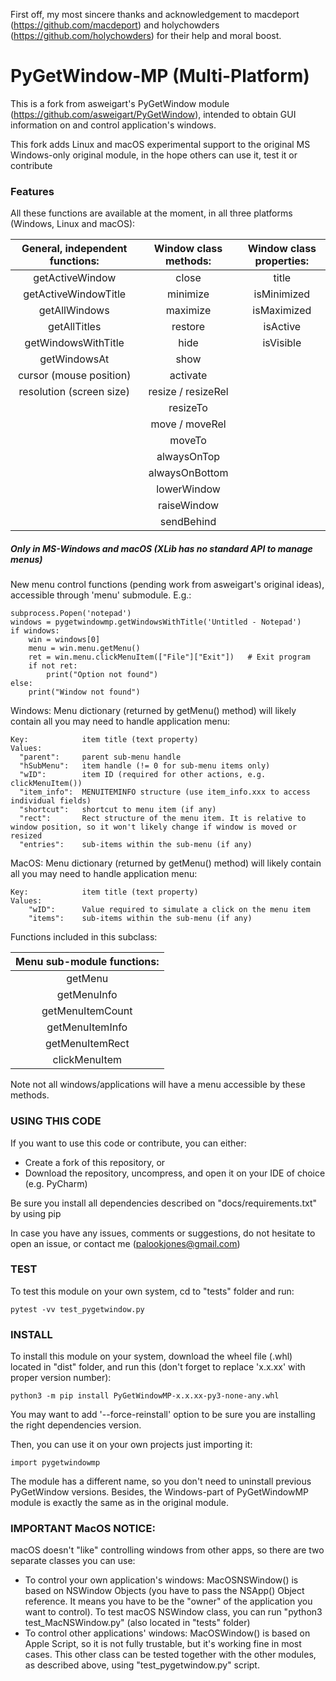 First off, my most sincere thanks and acknowledgement to macdeport (https://github.com/macdeport) and holychowders (https://github.com/holychowders) for their help and moral boost.

PyGetWindow-MP (Multi-Platform)
==============================

This is a fork from asweigart's PyGetWindow module (https://github.com/asweigart/PyGetWindow), intended to obtain GUI information on and control application's windows.

This fork adds Linux and macOS experimental support to the original MS Windows-only original module, in the hope others can use it, test it or contribute

### Features

All these functions are available at the moment, in all three platforms (Windows, Linux and macOS):

|  General, independent functions:  |  Window class methods:  |  Window class properties:  |
|  :---:  |  :---:  |  :---:  |
|  getActiveWindow  |  close  |  title  |
|  getActiveWindowTitle  |  minimize  |  isMinimized  |
|  getAllWindows  |  maximize  |  isMaximized  |
|  getAllTitles  |  restore  |  isActive  |
|  getWindowsWithTitle  |  hide  |  isVisible  |
|  getWindowsAt  |  show  |  | 
|  cursor (mouse position)  |  activate  |    |  
|  resolution (screen size)  |  resize / resizeRel  |  |    
|  |  resizeTo  |  |  
|  |  move / moveRel  |  |    
|  |  moveTo  |  |  
|  |  alwaysOnTop  |    |
|  |  alwaysOnBottom  |    |  
|  |  lowerWindow  |    |  
|  |  raiseWindow  |    |  
|  |  sendBehind  |    |  

##### Only in MS-Windows and macOS (XLib has no standard API to manage menus)

New menu control functions (pending work from asweigart's original ideas), accessible through 'menu' submodule. E.g.:

    subprocess.Popen('notepad')
    windows = pygetwindowmp.getWindowsWithTitle('Untitled - Notepad')
    if windows:
        win = windows[0]
        menu = win.menu.getMenu()
        ret = win.menu.clickMenuItem(["File"]["Exit"])   # Exit program
        if not ret:
            print("Option not found")
    else:
        print("Window not found")

Windows: Menu dictionary (returned by getMenu() method) will likely contain all you may need to handle application menu:

    Key:            item title (text property)
    Values:
      "parent":     parent sub-menu handle
      "hSubMenu":   item handle (!= 0 for sub-menu items only)
      "wID":        item ID (required for other actions, e.g. clickMenuItem())
      "item_info":  MENUITEMINFO structure (use item_info.xxx to access individual fields)
      "shortcut":   shortcut to menu item (if any)
      "rect":       Rect structure of the menu item. It is relative to window position, so it won't likely change if window is moved or resized
      "entries":    sub-items within the sub-menu (if any)

MacOS: Menu dictionary (returned by getMenu() method) will likely contain all you may need to handle application menu:

    Key:            item title (text property)
    Values:
        "wID":      Value required to simulate a click on the menu item
        "items":    sub-items within the sub-menu (if any)

Functions included in this subclass:

|  Menu sub-module functions:  |
|  :---:  |
|  getMenu  |
|  getMenuInfo  |
|  getMenuItemCount  |
|  getMenuItemInfo  |
|  getMenuItemRect  |
|  clickMenuItem  |

Note not all windows/applications will have a menu accessible by these methods.

### USING THIS CODE

If you want to use this code or contribute, you can either:

* Create a fork of this repository, or 
* Download the repository, uncompress, and open it on your IDE of choice (e.g. PyCharm)

Be sure you install all dependencies described on "docs/requirements.txt" by using pip

In case you have any issues, comments or suggestions, do not hesitate to open an issue, or contact me (palookjones@gmail.com)

### TEST

To test this module on your own system, cd to "tests" folder and run:

    pytest -vv test_pygetwindow.py

### INSTALL

To install this module on your system, download the wheel file (.whl) located in "dist" folder, and run this (don't forget to replace 'x.x.xx' with proper version number):

    python3 -m pip install PyGetWindowMP-x.x.xx-py3-none-any.whl

You may want to add '--force-reinstall' option to be sure you are installing the right dependencies version.

Then, you can use it on your own projects just importing it:

    import pygetwindowmp

The module has a different name, so you don't need to uninstall previous PyGetWindow versions. Besides, the Windows-part of PyGetWindowMP module is exactly the same as in the original module.

### IMPORTANT MacOS NOTICE:

macOS doesn't "like" controlling windows from other apps, so there are two separate classes you can use:

- To control your own application's windows: MacOSNSWindow() is based on NSWindow Objects (you have to pass the NSApp() Object reference. It means you have to be the "owner" of the application you want to control). To test macOS NSWindow class, you can run "python3 test_MacNSWindow.py" (also located in "tests" folder)
- To control other applications' windows: MacOSWindow() is based on Apple Script, so it is not fully trustable, but it's working fine in most cases. This other class can be tested together with the other modules, as described above, using "test_pygetwindow.py" script.

